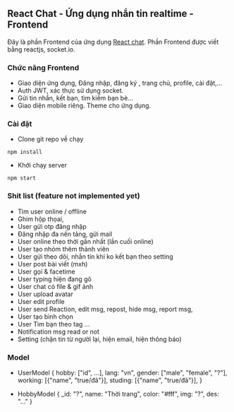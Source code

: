 ## React Chat - Ứng dụng nhắn tin realtime - Frontend

Đây là phần Frontend của ứng dụng [React chat]("http://localhost:3000/"). Phần Frontend được viết bằng reactjs, socket.io.

### Chức năng Frontend

* Giao diện ứng dụng, Đăng nhập, đăng ký , trang chủ, profile, cài đặt,...
* Auth JWT, xác thực sử dụng socket.
* Gửi tin nhắn, kết bạn, tìm kiếm bạn bè...
* Giao diện mobile riêng. Theme cho ứng dụng.

### Cài đặt
* Clone git repo về chạy
```
npm install
```
* Khởi chạy server
```
npm start
```

### Shit list (feature not implemented yet)
* Tìm user online / offline
* Ghim hộp thọai,
* User gửi otp đăng nhập
* Đăng nhập đa nền tảng, gửi mail
* User online theo thời gần nhất (lần cuối online)
* User tạo nhóm thêm thành viên
* User gửi theo dõi, nhắn tin khi ko kết bạn theo setting
* User post bài viết (mxh)
* User gọi & facetime
* User typing hiện đang gõ  
* User chat có file & gif ảnh 
* User upload avatar 
* User edit profile
* User send Reaction, edit msg, repost, hide msg, report msg, 
* User tạo bình chọn
* User Tìm bạn theo tag ... 
* Notification msg read or not
* Setting (chặn tin từ người lại, hiện email, hiện thông báo)


### Model
*   UserModel {
        hobby: ["id", ...],
        lang: "vn",
        gender: ["male", "female", "?"],
        working: [{"name", "true/đã"}],
        studing: [{"name", "true/đã"}],
    } 

*   HobbyModel {
        _id: "?",
        name: "Thời trang",
        color: "#fff",
        img: "?",
        des: "..."
    } 






